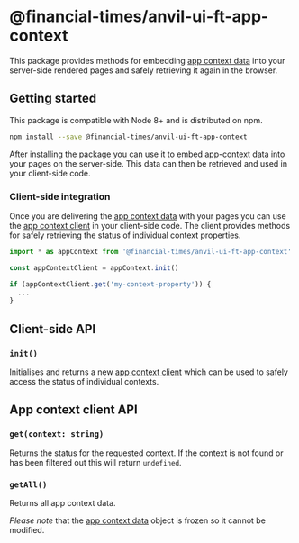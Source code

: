 # @financial-times/anvil-ui-ft-app-context

This package provides methods for embedding [app context data] into your server-side rendered pages and safely retrieving it again in the browser.


## Getting started

This package is compatible with Node 8+ and is distributed on npm.

```sh
npm install --save @financial-times/anvil-ui-ft-app-context
```

After installing the package you can use it to embed app-context data into your pages on the server-side. This data can then be retrieved and used in your client-side code.


### Client-side integration

Once you are delivering the [app context data] with your pages you can use the [app context client] in your client-side code. The client provides methods for safely retrieving the status of individual context properties.

```js
import * as appContext from '@financial-times/anvil-ui-ft-app-context'

const appContextClient = appContext.init()

if (appContextClient.get('my-context-property')) {
  ...
}
```


## Client-side API

### `init()`

Initialises and returns a new [app context client] which can be used to safely access the status of individual contexts.


## App context client API

### `get(context: string)`

Returns the status for the requested context. If the context is not found or has been filtered out this will return `undefined`.

### `getAll()`

Returns all app context data.

_Please note_ that the [app context data] object is frozen so it cannot be modified.

[app context client]: #app-context-client-api
[app context data]: ../anvil-server-ft-app-context
